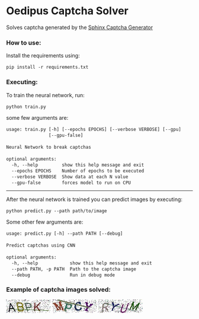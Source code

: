 # Oedipus Captcha Solver

Solves captcha generated by the [Sphinx Captcha Generator](https://github.com/DavidPierre21/sphinx-captcha)

### How to use:
Install the requirements using:
```
pip install -r requirements.txt
```
### Executing:
To train the neural network, run:
```
python train.py
```

some few arguments are:
```
usage: train.py [-h] [--epochs EPOCHS] [--verbose VERBOSE] [--gpu]
                [--gpu-false]

Neural Network to break captchas

optional arguments:
  -h, --help         show this help message and exit
  --epochs EPOCHS    Number of epochs to be executed
  --verbose VERBOSE  Show data at each N value
  --gpu-false        forces model to run on CPU
```

---

After the neural network is trained you can predict images by executing:
```
python predict.py --path path/to/image
```
Some other few arguments are:
```
usage: predict.py [-h] --path PATH [--debug]

Predict captchas using CNN

optional arguments:
  -h, --help            show this help message and exit
  --path PATH, -p PATH  Path to the captcha image
  --debug               Run in debug mode

```

### Example of captcha images solved:
![1](https://github.com/davidpierre21/oedipus/raw/master/samples/ABPK_48a4.jpg)
![2](https://github.com/davidpierre21/oedipus/raw/master/samples/MPCY_ee70.jpg)
![3](https://github.com/davidpierre21/oedipus/raw/master/samples/RYUM_a4d6.jpg)
